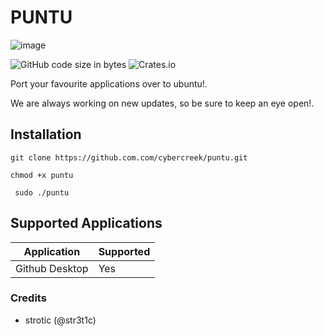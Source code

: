 # PUNTU
![image](https://user-images.githubusercontent.com/86202527/123484689-c59c3b00-d5d6-11eb-91f3-2d243d26a521.png)



![GitHub code size in bytes](https://img.shields.io/github/languages/code-size/cybercreek/puntu?style=for-the-badge)        ![Crates.io](https://img.shields.io/crates/l/apa?style=for-the-badge)


Port your favourite applications over to ubuntu!.

We are always working on new updates, so be sure to keep an eye open!.


## Installation

``git clone https://github.com.com/cybercreek/puntu.git``

``chmod +x puntu``

`` sudo ./puntu``



## Supported Applications

| Application | Supported |
|-------------|-----------|
| Github Desktop | Yes    |






### Credits

- strotic (@str3t1c)
          
